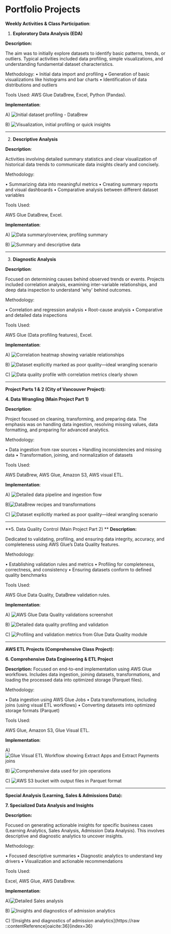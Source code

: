 # **Portfolio Projects**

**Weekly Activities & Class Participation**:

1. **Exploratory Data Analysis (EDA)**

**Description:**

The aim was to initially explore datasets to identify basic patterns, trends, or outliers. Typical activities included data profiling, simple visualizations, and understanding fundamental dataset characteristics.

Methodology:
•	Initial data import and profiling
•	Generation of basic visualizations like histograms and bar charts
•	Identification of data distributions and outliers

Tools Used:
AWS Glue DataBrew, Excel, Python (Pandas).

**Implementation**:

A) ![Initial dataset profiling - DataBrew](https://raw.githubusercontent.com/Ehab-Rakha/data-analyst-ehab/main/Initial%20dataset%20profiling%20screenshot%20-%20DataBrew.png)



B)	![Visualization, initial profiling or quick insights](https://raw.githubusercontent.com/Ehab-Rakha/data-analyst-ehab/main/Visualization%2C%20initial%20profiling%20or%20quick%20insights.png)

________________________________________

2. **Descriptive Analysis**

**Description**:

Activities involving detailed summary statistics and clear visualization of historical data trends to communicate data insights clearly and concisely.

Methodology:

•	Summarizing data into meaningful metrics
•	Creating summary reports and visual dashboards
•	Comparative analysis between different dataset variables

Tools Used:

AWS Glue DataBrew, Excel.

**Implementation**:

A)	![Data summary/overview, profiling summary](https://raw.githubusercontent.com/Ehab-Rakha/data-analyst-ehab/main/Data%20summary-overview%2C%20profiling%20summary.png)


B) ![Summary and descriptive data](https://raw.githubusercontent.com/Ehab-Rakha/data-analyst-ehab/main/Summary%20and%20descriptive%20data.png)

________________________________________

3. **Diagnostic Analysis**

**Description**:

Focused on determining causes behind observed trends or events. Projects included correlation analysis, examining inter-variable relationships, and deep data inspection to understand 'why' behind outcomes.

Methodology:

•	Correlation and regression analysis
•	Root-cause analysis
•	Comparative and detailed data inspections

Tools Used:

AWS Glue (Data profiling features), Excel.

**Implementation**:

A)	![Correlation heatmap showing variable relationships](https://raw.githubusercontent.com/Ehab-Rakha/data-analyst-ehab/main/Correlation%20heatmap%20showing%20variable%20relationships.png)

B)	![Dataset explicitly marked as poor quality—ideal wrangling scenario](https://raw.githubusercontent.com/Ehab-Rakha/data-analyst-ehab/main/Dataset%20explicitly%20marked%20as%20poor%20quality%E2%80%94ideal%20wrangling%20scenario.png)


C)	![Data quality profile with correlation metrics clearly shown](https://raw.githubusercontent.com/Ehab-Rakha/data-analyst-ehab/main/Data%20quality%20profile%20with%20correlation%20metrics%20clearly%20shown.png)

________________________________________

**Project Parts 1 & 2 (City of Vancouver Project):**

**4. Data Wrangling (Main Project Part 1)**

**Description**:

Project focused on cleaning, transforming, and preparing data. The emphasis was on handling data ingestion, resolving missing values, data formatting, and preparing for advanced analytics.

Methodology:

•	Data ingestion from raw sources
•	Handling inconsistencies and missing data
•	Transformation, joining, and normalization of datasets

Tools Used:

AWS DataBrew, AWS Glue, Amazon S3, AWS visual ETL.

**Implementation**:

A) ![Detailed data pipeline and ingestion flow](https://raw.githubusercontent.com/Ehab-Rakha/data-analyst-ehab/main/Detailed%20data%20quality%20profiling%20and%20validation.png)


B)![DataBrew recipes and transformations](https://raw.githubusercontent.com/Ehab-Rakha/data-analyst-ehab/main/DataBrew%20transformations.png)


C)	![Dataset explicitly marked as poor quality—ideal wrangling scenario](https://raw.githubusercontent.com/Ehab-Rakha/data-analyst-ehab/main/Dataset%20explicitly%20marked%20as%20poor%20quality%E2%80%94ideal%20wrangling%20scenario.png)

________________________________________

**5. Data Quality Control (Main Project Part 2)
**
**Description:**

Dedicated to validating, profiling, and ensuring data integrity, accuracy, and completeness using AWS Glue’s Data Quality features.

Methodology:

•	Establishing validation rules and metrics
•	Profiling for completeness, correctness, and consistency
•	Ensuring datasets conform to defined quality benchmarks

Tools Used:

AWS Glue Data Quality, DataBrew validation rules.

**Implementation**:

A)	![AWS Glue Data Quality validations screenshot](https://raw.githubusercontent.com/Ehab-Rakha/data-analyst-ehab/main/AWS%20Glue%20Data%20Quality%20validations.png)


B) ![Detailed data quality profiling and validation](https://raw.githubusercontent.com/Ehab-Rakha/data-analyst-ehab/main/Detailed%20data%20quality%20profiling%20and%20validation.png)


C) ![Profiling and validation metrics from Glue Data Quality module](https://raw.githubusercontent.com/Ehab-Rakha/data-analyst-ehab/main/Detailed%20data%20quality%20profiling%20and%20validation.png)

________________________________________

**AWS ETL Projects (Comprehensive Class Project):**

**6. Comprehensive Data Engineering & ETL Project**

**Description:**
Focused on end-to-end implementation using AWS Glue workflows. Includes data ingestion, joining datasets, transformations, and loading the processed data into optimized storage (Parquet files).

Methodology:

•	Data ingestion using AWS Glue Jobs
•	Data transformations, including joins (using visual ETL workflows)
•	Converting datasets into optimized storage formats (Parquet)

Tools Used:

AWS Glue, Amazon S3, Glue Visual ETL.

**Implementation**:

A) ![Glue Visual ETL Workflow showing Extract Apps and Extract Payments joins](https://raw.githubusercontent.com/Ehab-Rakha/data-analyst-ehab/main/Glue%20Visual%20ETL%20Workflow%20showing%20%5BExtract%20Apps%5D%20and%20%5BExtract%20Payments%5D%20joins.png)


B) 	![Comprehensive data used for join operations](https://raw.githubusercontent.com/Ehab-Rakha/data-analyst-ehab/main/Comprehensive%20data%20used%20for%20join%20operations.png)


C) ![AWS S3 bucket with output files in Parquet format](https://raw.githubusercontent.com/Ehab-Rakha/data-analyst-ehab/main/AWS%20S3%20bucket%20with%20output%20files%20in%20Parquet%20format.png)

________________________________________

**Special Analysis (Learning, Sales & Admissions Data):**

**7. Specialized Data Analysis and Insights**

**Description:**

Focused on generating actionable insights for specific business cases (Learning Analytics, Sales Analysis, Admission Data Analysis). This involves descriptive and diagnostic analytics to uncover insights.

Methodology:

•	Focused descriptive summaries
•	Diagnostic analytics to understand key drivers
•	Visualization and actionable recommendations

Tools Used:

Excel, AWS Glue, AWS DataBrew.

**Implementation**:

A)![Detailed Sales analysis](https://raw.githubusercontent.com/Ehab-Rakha/data-analyst-ehab/main/Detailed%20Sales%20analysis.png)

B) 	![Insights and diagnostics of admission analytics](https://raw.githubusercontent.com/Ehab-Rakha/data-analyst-ehab/main/Insights%20and%20diagnostics%20of%20admission%20analytics.png)


C) 	![Insights and diagnostics of admission analytics](https://raw
::contentReference[oaicite:36]{index=36}
 

